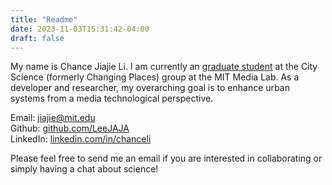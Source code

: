 ```yaml
---
title: "Readme"
date: 2023-11-03T15:31:42-04:00
draft: false
---
```


My name is Chance Jiajie Li. I am currently an [graduate student](https://www.media.mit.edu/people/jiajie/overview/) at the City Science (formerly Changing Places) group at the MIT Media Lab. As a developer and researcher, my overarching goal is to enhance urban systems from a media technological perspective.

Email: [jiajie@mit.edu](mailto:jiajie@mit.edu)  
Github: [github.com/LeeJAJA](https://github.com/LeeJAJA)  
LinkedIn: [linkedin.com/in/chanceli](https://linkedin.com/in/chanceli)

Please feel free to send me an email if you are interested in collaborating or simply having a chat about science!

